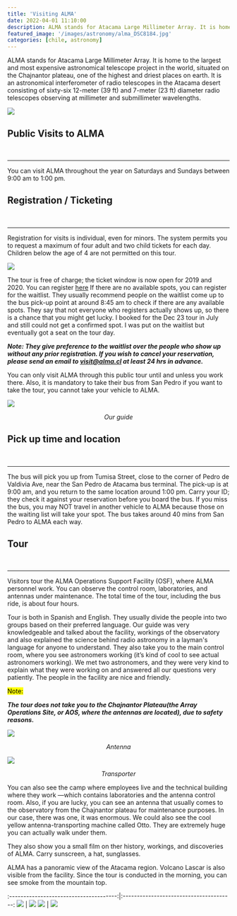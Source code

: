```yaml
---
title: 'Visiting ALMA'
date: 2022-04-01 11:10:00
description: ALMA stands for Atacama Large Millimeter Array. It is home to the largest and most expensive astronomical telescope project in the world, situated on the Chajnantor plateau, one of the highest and driest places on earth. It is an astronomical interferometer of radio telescopes in the Atacama desert consisting of sixty-six 12-meter (39 ft) and 7-meter (23 ft) diameter radio telescopes observing at millimeter and submillimeter wavelengths.
featured_image: '/images/astronomy/alma_DSC8184.jpg'
categories: [chile, astronomy]
---
```


ALMA stands for Atacama Large Millimeter Array. It is home to the largest and most expensive astronomical telescope project in the world, situated on the Chajnantor plateau, one of the highest and driest places on earth. It is an astronomical interferometer of radio telescopes in the Atacama desert consisting of sixty-six 12-meter (39 ft) and 7-meter (23 ft) diameter radio telescopes observing at millimeter and submillimeter wavelengths.

![](/images/astronomy/alma_DSC8155.jpg)

## Public Visits to ALMA
<br>

---
You can visit ALMA throughout the year on Saturdays and Sundays between 9:00 am to 1:00 pm.

## Registration / Ticketing
<br>

---
Registration for visits is individual, even for minors. The system permits you to request a maximum of four adult and two child tickets for each day.  Children below the age of 4 are not permitted on this tour.

![](/images/astronomy/alma_DSC8184.jpg)

The tour is free of charge; the ticket window is now open for 2019 and 2020. You can register [here](https://welcu.com/alma/visit-2019)
If there are no available spots, you can register for the waitlist. They usually recommend people on the waitlist come up to the bus pick-up point at around 8:45 am to check if there are any available spots. They say that not everyone who registers actually shows up, so there is a chance that you might get lucky. I booked for the Dec 23 tour in July and still could not get a confirmed spot. I was put on the waitlist but eventually got a seat on the tour day.

***Note: They give preference to the waitlist over the people who show up without any prior registration.
If you wish to cancel your reservation, please send an email to visit@alma.cl at least 24 hrs in advance.***

You can only visit ALMA through this public tour until and unless you work there. Also, it is mandatory to take their bus from San Pedro if you want to take the tour, you cannot take your vehicle to ALMA.

![](/images/astronomy/alma_DSC8163.jpg)
*<center class="image-caption">Our guide</center>*


## Pick up time and location
<br>

---
The bus will pick you up from Tumisa Street, close to the corner of Pedro de Valdivia Ave, near the San Pedro de Atacama bus terminal. The pick-up is at 9:00 am, and you return to the same location around 1:00 pm. Carry your ID; they check it against your reservation before you board the bus.
If you miss the bus, you may NOT travel in another vehicle to ALMA because those on the waiting list will take your spot.
The bus takes around 40 mins from San Pedro to ALMA each way.

## Tour
<br>

---
Visitors tour the ALMA Operations Support Facility (OSF), where ALMA personnel work. You can observe the control room, laboratories, and antennas under maintenance. The total time of the tour, including the bus ride, is about four hours.

Tour is both in Spanish and English. They usually divide the people into two groups based on their preferred language. Our guide was very knowledgeable and talked about the facility, workings of the observatory and also explained the science behind radio astronomy in a layman's language for anyone to understand. They also take you to the main control room, where you see astronomers working (it’s kind of cool to see actual astronomers working).  We met two astronomers, and they were very kind to explain what they were working on and answered all our questions very patiently. The people in the facility are nice and friendly.

<mark>Note:</mark>

***The tour does not take you to the Chajnantor Plateau(the Array Operations Site, or AOS, where the antennas are located), due to safety reasons.***

![](/images/astronomy/alma_DSC8183.jpg)
*<center class="image-caption">Antenna</center>*

![](/images/astronomy/alma_DSC8198.jpg)
*<center class="image-caption">Transporter</center>*

You can also see the camp where employees live and the technical building where they work —which contains laboratories and the antenna control room. Also, if you are lucky, you can see an antenna that usually comes to the observatory from the Chajnantor plateau for maintenance purposes. In our case, there was one, it was enormous. We could also see the cool yellow antenna-transporting machine called Otto. They are extremely huge you can actually walk under them.

They also show you a small film on ther history, workings, and discoveries of ALMA.
Carry sunscreen, a hat, sunglasses.

ALMA has a panoramic view of the Atacama region. Volcano Lascar is also visible from the facility. Since the tour is conducted in the morning, you can see smoke from the mountain top.


:--------------------------------------:|:---------------------------------------:
![](/images/astronomy/alma_DSC8180.jpg) |  ![](/images/astronomy/alma_DSC8175.jpg)
![](/images/astronomy/alma_DSC8167.jpg) |  ![](/images/astronomy/alma_DSC8173.jpg)

